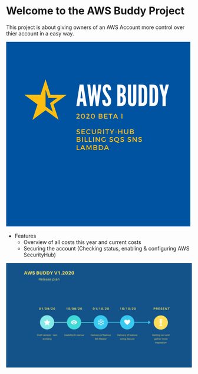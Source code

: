 # Welcome to the AWS Buddy Project

This project is about giving owners of an AWS Account more control over thier account in a easy way.

![Intro](images/awsbuddy_overview.png)


 * Features
   - Overview of all costs this year and current costs
   - Securing the account (Checking status, enabling & configuring AWS SecurityHub)


![Release Plan](images/awsbuddy_release_plan.png)